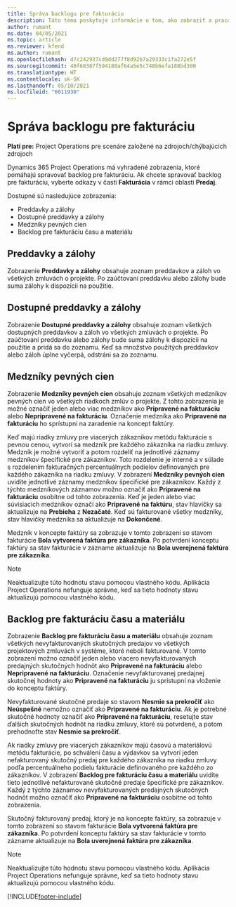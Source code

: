 ```yaml
---
title: Správa backlogu pre fakturáciu
description: Táto téma poskytuje informácie o tom, ako zobraziť a pracovať s backlogom pre fakturáciu v Project Operations.
author: rumant
ms.date: 04/05/2021
ms.topic: article
ms.reviewer: kfend
ms.author: rumant
ms.openlocfilehash: d7c242937cd9dd277f8d92b7a29333c1fa272e5f
ms.sourcegitcommit: 40f68387f594180af64a5e5c748b6efa188bd300
ms.translationtype: HT
ms.contentlocale: sk-SK
ms.lasthandoff: 05/10/2021
ms.locfileid: "6011930"
---
```

# <a name="manage-billing-backlog"></a>Správa backlogu pre fakturáciu

**Platí pre:** Project Operations pre scenáre založené na zdrojoch/chýbajúcich zdrojoch

Dynamics 365 Project Operations má vyhradené zobrazenia, ktoré pomáhajú spravovať backlog pre fakturáciu. Ak chcete spravovať backlog pre fakturáciu, vyberte odkazy v časti **Fakturácia** v rámci oblasti **Predaj**. 

Dostupné sú nasledujúce zobrazenia:

- Preddavky a zálohy
- Dostupné preddavky a zálohy
- Medzníky pevných cien
- Backlog pre fakturáciu času a materiálu

## <a name="retainers-and-advances"></a>Preddavky a zálohy

Zobrazenie **Preddavky a zálohy** obsahuje zoznam preddavkov a záloh vo všetkých zmluvách o projekte. Po zaúčtovaní preddavku alebo zálohy bude suma zálohy k dispozícii na použitie.

## <a name="available-retainers-and-advances"></a>Dostupné preddavky a zálohy

Zobrazenie **Dostupné preddavky a zálohy** obsahuje zoznam všetkých dostupných preddavkov a záloh vo všetkých zmluvách o projekte. Po zaúčtovaní preddavku alebo zálohy bude suma zálohy k dispozícii na použitie a pridá sa do zoznamu. Keď sa množstvo použitých preddavkov alebo záloh úplne vyčerpá, odstráni sa zo zoznamu.

## <a name="fixed-price-milestones"></a>Medzníky pevných cien

Zobrazenie **Medzníky pevných cien** obsahuje zoznam všetkých medzníkov pevných cien vo všetkých riadkoch zmlúv o projekte. Z tohto zobrazenia je možné označiť jeden alebo viac medzníkov ako **Pripravené na fakturáciu** alebo **Nepripravené na fakturáciu**. Označenie medzníka ako **Pripravené na fakturáciu** ho sprístupní na zaradenie na koncept faktúry.

Keď majú riadky zmluvy pre viacerých zákazníkov metódu fakturácie s pevnou cenou, vytvorí sa medzník pre každého zákazníka na riadku zmluvy. Medzník je možné vytvoriť a potom rozdeliť na jednotlivé záznamy medzníkov špecifické pre zákazníkov. Toto rozdelenie je interné a v súlade s rozdelením fakturačných percentuálnych podielov definovaných pre každého zákazníka na riadku zmluvy. V zobrazení **Medzníky pevných cien** uvidíte jednotlivé záznamy medzníkov špecifické pre zákazníkov. Každý z týchto medzníkových záznamov možno označiť ako **Pripravené na fakturáciu** osobitne od tohto zobrazenia. Keď je jeden alebo viac súvisiacich medzníkov označí ako **Pripravené na faktúru**, stav hlavičky sa aktualizuje na **Prebieha** z **Nezačaté**. Keď sú fakturované všetky medzníky, stav hlavičky medzníka sa aktualizuje na **Dokončené**.

Medzník v koncepte faktúry sa zobrazuje v tomto zobrazení so stavom fakturácie **Bola vytvorená faktúra pre zákazníka**. Po potvrdení konceptu faktúry sa stav fakturácie v zázname aktualizuje na **Bola uverejnená faktúra pre zákazníka**. 

> [!NOTE] 
> Neaktualizujte túto hodnotu stavu pomocou vlastného kódu. Aplikácia Project Operations nefunguje správne, keď sa tieto hodnoty stavu aktualizujú pomocou vlastného kódu.

## <a name="time-and-material-billing-backlog"></a>Backlog pre fakturáciu času a materiálu

Zobrazenie **Backlog pre fakturáciu času a materiálu** obsahuje zoznam všetkých nevyfakturovaných skutočných predajov vo všetkých projektových zmluvách v systéme, ktoré neboli fakturované. V tomto zobrazení možno označiť jeden alebo viacero nevyfakturovaných predajných skutočných hodnôt ako **Pripravené na fakturáciu** alebo **Nepripravené na fakturáciu**. Označenie nevyfakturovanej predajnej skutočnej hodnoty ako **Pripravené na fakturáciu** ju sprístupní na vloženie do konceptu faktúry.

Nevyfakturované skutočné predaje so stavom **Nesmie sa prekročiť** ako **Neúspešné** nemožno označiť ako **Pripravené na fakturáciu**. Ak je potrebné skutočné hodnoty označiť ako **Pripravené na fakturáciu**, resetujte stav ďalších skutočných hodnôt na riadku zmluvy, ktoré sú potvrdené, a potom prehodnoťte stav **Nesmie sa prekročiť**.

Ak riadky zmluvy pre viacerých zákazníkov majú časovú a materiálovú metódu fakturácie, po schválení času a výdavkov sa vytvorí jeden nefakturovaný skutočný predaj pre každého zákazníka na riadku zmluvy podľa percentuálneho podielu fakturácie definovaného pre každého zo zákazníkov. V zobrazení **Backlog pre fakturáciu času a materiálu** uvidíte tieto jednotlivé nefakturované skutočné predaje špecifické pre zákazníkov. Každý z týchto záznamov nevyfakturovaných predajných skutočných hodnôt možno označiť ako **Pripravené na fakturáciu** osobitne od tohto zobrazenia.

Skutočný fakturovaný predaj, ktorý je na koncepte faktúry, sa zobrazuje v tomto zobrazení so stavom fakturácie **Bola vytvorená faktúra pre zákazníka**. Po potvrdení konceptu faktúry sa stav fakturácie v tomto zázname aktualizuje na **Bola uverejnená faktúra pre zákazníka**. 

> [!NOTE] 
> Neaktualizujte túto hodnotu stavu pomocou vlastného kódu. Aplikácia Project Operations nefunguje správne, keď sa tieto hodnoty stavu aktualizujú pomocou vlastného kódu.


[!INCLUDE[footer-include](../includes/footer-banner.md)]
